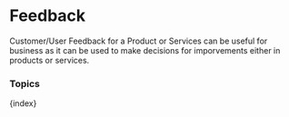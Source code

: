 # Feedback

Customer/User Feedback for a Product or Services can be useful for business as it can be used to make decisions for imporvements either in products or services.

### Topics

{index}
